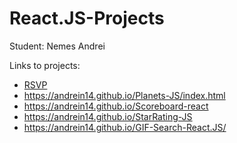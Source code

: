 # React.JS-Projects

Student: Nemes Andrei

Links to projects: 
- [RSVP](https://andrein14.github.io/RSVP-React.JS)
- https://andrein14.github.io/Planets-JS/index.html
- https://andrein14.github.io/Scoreboard-react
- https://andrein14.github.io/StarRating-JS
- https://andrein14.github.io/GIF-Search-React.JS/
